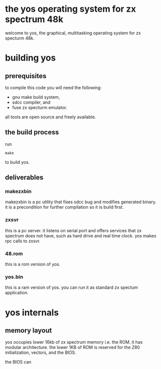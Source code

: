 # the yos operating system for zx spectrum 48k

welcome to yos, the graphical, multitasking operating system for
zx specturm 48k.

# building yos

## prerequisites

to compile this code you will need the following:
 * gnu make build system,
 * sdcc compiler, and
 * fuse zx specturm emulator.

all tools are open source and freely available.

## the build process

run

`make`

to build yos.

## deliverables

### makezxbin
makezxbin is a pc utility that fixes sdcc bug
and modifies generated binary. it is a precondition
for further compilation so it is build first.

### zxsvr
this is a pc server. it listens on serial port and
offers services that zx spectrum does not have, such
as hard drive and real time clock. yos makes
rpc calls to zxsvr.

### 48.rom
this is a rom version of yos.

### yos.bin
this is a ram version of yos. you can run it
as standard zx spectum application.

# yos internals

## memory layout

yos occupies lower 16kb of zx spectrum memory i.e. the ROM. it has modular
architecture. the lower 1KB of ROM is reserved for the Z80 initialization,
vectors, and the BIOS.

the BIOS can 